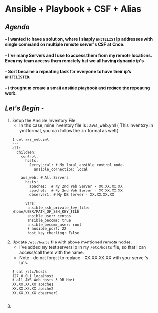 # Ansible + Playbook + CSF + Alias 

## *Agenda*

#### - I wanted to have a solution, where i simply `WHITELIST` Ip addresses with single command on multiple remote server's CSF at Once.  

#### - I've many Servers and I use to access them from my remote locations. Even my team access them remotely but we all having dynamic ip's.

#### - So it became a repeating task for everyone to have their ip's `WHITELISTED`. 
#### - I thought to create a small ansible playbook and reduce the repeating work. 


## *Let's Begin -*

1. Setup the Ansible Inventory File.
	- In this case, mine inventory file is : aws_web.yml ( This inventory in yml format, you can follow the .ini format as well.)
	```
	$ cat aws_web.yml
	---
	all:
	  children:
	    control:
	      hosts:
	        JerryLocal: # My local ansible control node.
	          ansible_connection: local

	    aws_web: # All Servers
	      hosts:
	        apache1:  # My 2nd Web Server - XX.XX.XX.XX
	        apache2:  # My 2nd Web Server - XX.XX.XX.XX
	        dbserver1: # My DB Server - XX.XX.XX.XX  
	
	      vars:
	       ansible_ssh_private_key_file: /home/USER/PATH_OF_SSH_KEY_FILE
	       ansible_user: centos
	       ansible_become: true
	       ansible_become_user: root
	       # ansible_port: 22
	       host_key_checking: False

2. Update `/etc/hosts` file with above mentioned remote nodes.
	- I've added my test servers Ip in my `/etc/hosts` file, so that i can access/call them with the name.
	- Note - do not forget to replace - XX.XX.XX.XX with your server's Ip's.
	```
	$ cat /etc/hosts
	127.0.0.1 localhost
	# all AWS Web Hosts & DB Host
	XX.XX.XX.XX apache1
	XX.XX.XX.XX apache2
	XX.XX.XX.XX dbserver1


3. 

	
